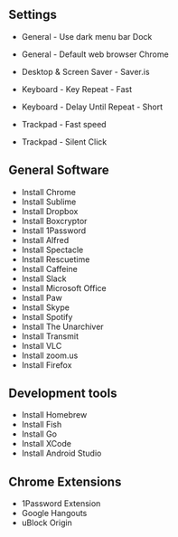 ## Settings

- General - Use dark menu bar Dock
- General - Default web browser Chrome

- Desktop & Screen Saver - Saver.is

- Keyboard - Key Repeat - Fast
- Keyboard - Delay Until Repeat - Short

- Trackpad - Fast speed
- Trackpad - Silent Click

## General Software

- Install Chrome
- Install Sublime
- Install Dropbox
- Install Boxcryptor
- Install 1Password
- Install Alfred
- Install Spectacle
- Install Rescuetime
- Install Caffeine
- Install Slack
- Install Microsoft Office
- Install Paw
- Install Skype
- Install Spotify
- Install The Unarchiver
- Install Transmit
- Install VLC
- Install zoom.us
- Install Firefox

## Development tools

- Install Homebrew
- Install Fish
- Install Go
- Install XCode
- Install Android Studio

## Chrome Extensions

- 1Password Extension
- Google Hangouts
- uBlock Origin
